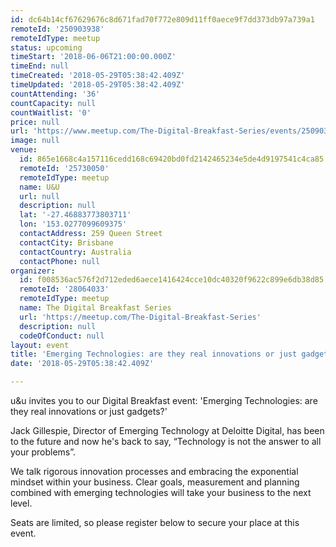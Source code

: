 ```yaml
---
id: dc64b14cf67629676c8d671fad70f772e809d11ff0aece9f7dd373db97a739a1
remoteId: '250903938'
remoteIdType: meetup
status: upcoming
timeStart: '2018-06-06T21:00:00.000Z'
timeEnd: null
timeCreated: '2018-05-29T05:38:42.409Z'
timeUpdated: '2018-05-29T05:38:42.409Z'
countAttending: '36'
countCapacity: null
countWaitlist: '0'
price: null
url: 'https://www.meetup.com/The-Digital-Breakfast-Series/events/250903938/'
image: null
venue:
  id: 865e1668c4a157116cedd168c69420bd0fd2142465234e5de4d9197541c4ca85
  remoteId: '25730050'
  remoteIdType: meetup
  name: U&U
  url: null
  description: null
  lat: '-27.46883773803711'
  lon: '153.0277099609375'
  contactAddress: 259 Queen Street
  contactCity: Brisbane
  contactCountry: Australia
  contactPhone: null
organizer:
  id: f008536ac576f2d712eded6aece1416424cce10dc40320f9622c899e6db38d85
  remoteId: '28064033'
  remoteIdType: meetup
  name: The Digital Breakfast Series
  url: 'https://meetup.com/The-Digital-Breakfast-Series'
  description: null
  codeOfConduct: null
layout: event
title: 'Emerging Technologies: are they real innovations or just gadgets?'
date: '2018-05-29T05:38:42.409Z'

---
```

<p>u&amp;u invites you to our Digital Breakfast event: 'Emerging Technologies: are they real innovations or just gadgets?'</p> <p>Jack Gillespie, Director of Emerging Technology at Deloitte Digital, has been to the future and now he's back to say, “Technology is not the answer to all your problems”.</p> <p>We talk rigorous innovation processes and embracing the exponential mindset within your business. Clear goals, measurement and planning combined with emerging technologies will take your business to the next level.</p> <p>Seats are limited, so please register below to secure your place at this event.</p>
